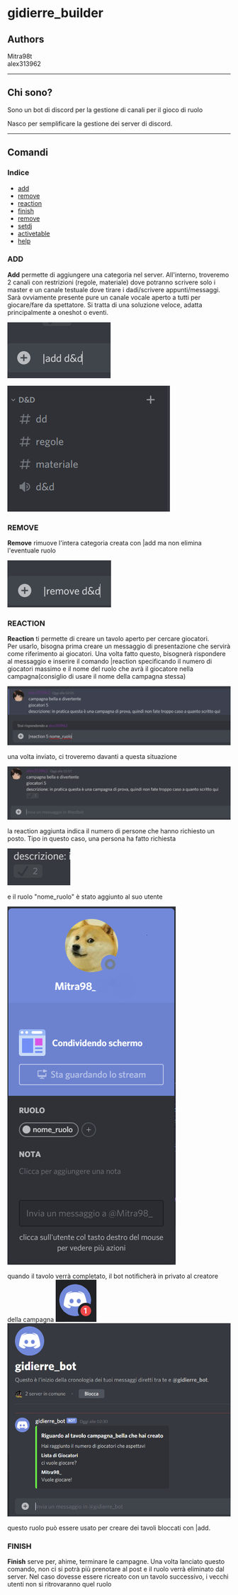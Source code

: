 # gidierre_builder

## Authors

Mitra98t  
alex313962

***

## Chi sono?

Sono un bot di discord per la gestione di canali per il gioco di ruolo

Nasco per semplificare la gestione dei server di discord.

***

## Comandi

### Indice

- [add](#add)
- [remove](#remove)
- [reaction](#reaction)
- [finish](#finish)
- [remove](#remove)
- [setdj](#setdj)
- [activetable](#activetable)
- [help](#help)

### ADD 

**Add** permette di aggiungere una categoria nel server. All'interno, troveremo 2 canali con restrizioni (regole, materiale) dove potranno scrivere solo i master e un canale testuale dove tirare i dadi/scrivere appunti/messaggi. Sarà ovviamente presente pure un canale vocale aperto a tutti per giocare/fare da spettatore. Si tratta di una soluzione veloce, adatta principalmente a oneshot o eventi. 

![add_preview](/img_docs/add_preview.PNG)

![add_preview](/img_docs/add.PNG)

### REMOVE 

**Remove** rimuove l'intera categoria creata con |add ma non elimina l'eventuale ruolo

![remove_preview](/img_docs/remove_preview.PNG)

### REACTION

**Reaction** ti permette di creare un tavolo aperto per cercare giocatori.  
Per usarlo, bisogna prima creare un messaggio di presentazione che servirà come riferimento ai giocatori. Una volta fatto questo, bisognerà rispondere al messaggio e inserire il comando |reaction
specificando il numero di giocatori massimo e il nome del ruolo che avrà il giocatore nella campagna(consiglio di usare il nome della campagna stessa)

![reaction_preview](/img_docs/reaction_preview.PNG)

una volta inviato, ci troveremo davanti a questa situazione

![reaction_created_preview](/img_docs/created_preview.PNG)

la reaction aggiunta indica il numero di persone che hanno richiesto un posto. Tipo in questo caso, una persona ha fatto richiesta

![reaction_check](/img_docs/reaction_check.PNG) 

e il ruolo "nome_ruolo" è stato aggiunto al suo utente 

![reaction_role](/img_docs/reaction_role.PNG) 

quando il tavolo verrà completato, il bot notificherà in privato al creatore della campagna
![reaction_bot_pm_preview](/img_docs/reaction_bot_pm_preview.PNG) 
![reaction_bot_pm_message](/img_docs/reaction_bot_pm_message.PNG) 

questo ruolo può essere usato per creare dei tavoli bloccati con |add.

### FINISH

**Finish** serve per, ahime, terminare le campagne. Una volta lanciato questo comando, non ci si potrà più prenotare al post e il ruolo verrà eliminato dal server. Nel caso dovesse essere ricreato con un tavolo successivo, i vecchi utenti non si ritrovaranno quel ruolo


